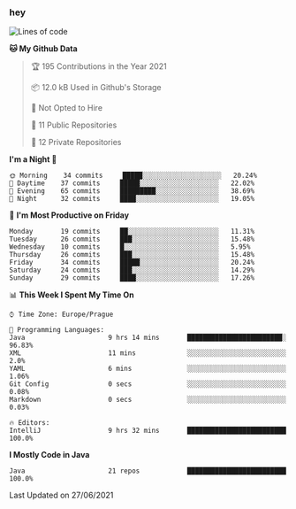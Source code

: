 ### hey

<!--START_SECTION:waka-->
![Lines of code](https://img.shields.io/badge/From%20Hello%20World%20I%27ve%20Written-50021%20lines%20of%20code-blue)

**🐱 My Github Data** 

> 🏆 195 Contributions in the Year 2021
 > 
> 📦 12.0 kB Used in Github's Storage 
 > 
> 🚫 Not Opted to Hire
 > 
> 📜 11 Public Repositories 
 > 
> 🔑 12 Private Repositories  
 > 
**I'm a Night 🦉** 

```text
🌞 Morning    34 commits     █████░░░░░░░░░░░░░░░░░░░░   20.24% 
🌆 Daytime    37 commits     █████░░░░░░░░░░░░░░░░░░░░   22.02% 
🌃 Evening    65 commits     █████████░░░░░░░░░░░░░░░░   38.69% 
🌙 Night      32 commits     ████░░░░░░░░░░░░░░░░░░░░░   19.05%

```
📅 **I'm Most Productive on Friday** 

```text
Monday       19 commits     ██░░░░░░░░░░░░░░░░░░░░░░░   11.31% 
Tuesday      26 commits     ███░░░░░░░░░░░░░░░░░░░░░░   15.48% 
Wednesday    10 commits     █░░░░░░░░░░░░░░░░░░░░░░░░   5.95% 
Thursday     26 commits     ███░░░░░░░░░░░░░░░░░░░░░░   15.48% 
Friday       34 commits     █████░░░░░░░░░░░░░░░░░░░░   20.24% 
Saturday     24 commits     ███░░░░░░░░░░░░░░░░░░░░░░   14.29% 
Sunday       29 commits     ████░░░░░░░░░░░░░░░░░░░░░   17.26%

```


📊 **This Week I Spent My Time On** 

```text
⌚︎ Time Zone: Europe/Prague

💬 Programming Languages: 
Java                     9 hrs 14 mins       ████████████████████████░   96.83% 
XML                      11 mins             ░░░░░░░░░░░░░░░░░░░░░░░░░   2.0% 
YAML                     6 mins              ░░░░░░░░░░░░░░░░░░░░░░░░░   1.06% 
Git Config               0 secs              ░░░░░░░░░░░░░░░░░░░░░░░░░   0.08% 
Markdown                 0 secs              ░░░░░░░░░░░░░░░░░░░░░░░░░   0.03%

🔥 Editors: 
IntelliJ                 9 hrs 32 mins       █████████████████████████   100.0%

```

**I Mostly Code in Java** 

```text
Java                     21 repos            █████████████████████████   100.0%

```



 Last Updated on 27/06/2021
<!--END_SECTION:waka-->
